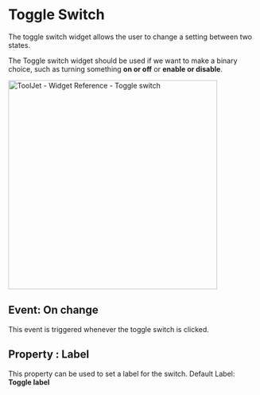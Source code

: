 # Toggle Switch

The toggle switch widget allows the user to change a setting between two states.

The Toggle switch widget should be used if we want to make a binary choice, such as turning something **on or off** or **enable or disable**.

<img class="screenshot-full" src="/img/widgets/toggle-switch/toggle-switch.gif" alt="ToolJet - Widget Reference - Toggle switch" height="420"/>


## Event: On change
This event is triggered whenever the toggle switch is clicked.

## Property : Label
This property can be used to set a label for the switch.
Default Label: **Toggle label**
